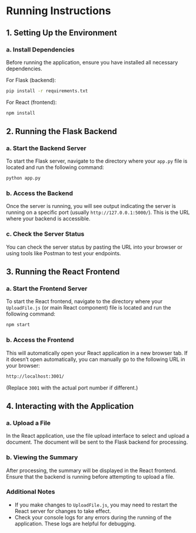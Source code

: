 
# Running Instructions

## 1. Setting Up the Environment

### a. Install Dependencies
Before running the application, ensure you have installed all necessary dependencies.

For Flask (backend):
```bash
pip install -r requirements.txt
```

For React (frontend):
```bash
npm install
```

## 2. Running the Flask Backend

### a. Start the Backend Server
To start the Flask server, navigate to the directory where your `app.py` file is located and run the following command:

```bash
python app.py
```

### b. Access the Backend
Once the server is running, you will see output indicating the server is running on a specific port (usually `http://127.0.0.1:5000/`). This is the URL where your backend is accessible.

### c. Check the Server Status
You can check the server status by pasting the URL into your browser or using tools like Postman to test your endpoints.

## 3. Running the React Frontend

### a. Start the Frontend Server
To start the React frontend, navigate to the directory where your `UploadFile.js` (or main React component) file is located and run the following command:

```bash
npm start
```

### b. Access the Frontend
This will automatically open your React application in a new browser tab. If it doesn’t open automatically, you can manually go to the following URL in your browser:

```bash
http://localhost:3001/
```

(Replace `3001` with the actual port number if different.)

## 4. Interacting with the Application

### a. Upload a File
In the React application, use the file upload interface to select and upload a document. The document will be sent to the Flask backend for processing.

### b. Viewing the Summary
After processing, the summary will be displayed in the React frontend. Ensure that the backend is running before attempting to upload a file.

### Additional Notes
- If you make changes to `UploadFile.js`, you may need to restart the React server for changes to take effect.
- Check your console logs for any errors during the running of the application. These logs are helpful for debugging.
